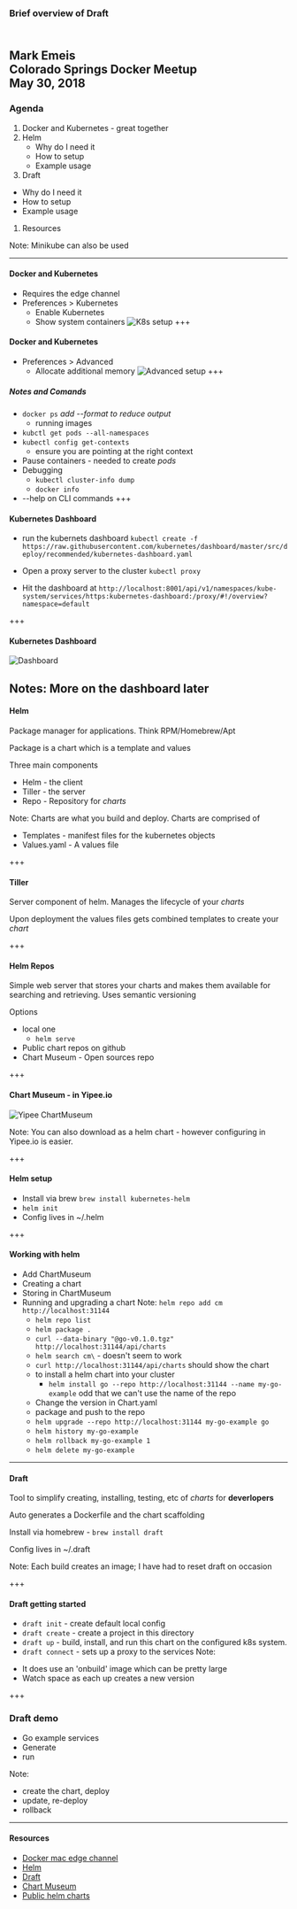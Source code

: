### Brief overview of Draft

<br/>Mark Emeis
<br/>Colorado Springs Docker Meetup
<br/>May 30, 2018
---
### Agenda
1. Docker and Kubernetes - great together 
1. Helm 
   * Why do I need it
   * How to setup
   * Example usage
1.  Draft
   * Why do I need it
   * How to setup
   * Example usage
1. Resources

Note:   Minikube can also be used

---
#### Docker and Kubernetes
* Requires the edge channel 
* Preferences > Kubernetes
   * Enable Kubernetes
   * Show system containers 
![K8s setup](images/docker-config-k8s.png)
+++
#### Docker and Kubernetes
* Preferences > Advanced
   * Allocate additional memory 
![Advanced setup](images/docker-config-adv.png)
+++
##### Notes and Comands
* `docker ps`   _add --format to reduce output_
   * running images
* `kubctl get pods --all-namespaces` 
* `kubectl config get-contexts`
   * ensure you are pointing at the right context
* Pause containers - needed to create _pods_
* Debugging
   * `kubectl cluster-info dump`
   * `docker info`
* --help on CLI commands
+++
#### Kubernetes Dashboard
* run the kubernets dashboard 
`kubectl create -f https://raw.githubusercontent.com/kubernetes/dashboard/master/src/deploy/recommended/kubernetes-dashboard.yaml
`

* Open a proxy server to the cluster `kubectl proxy`

* Hit the dashboard at `http://localhost:8001/api/v1/namespaces/kube-system/services/https:kubernetes-dashboard:/proxy/#!/overview?namespace=default`

+++
#### Kubernetes Dashboard
![Dashboard](images/k8s-dashboard.png)

Notes: More on the dashboard later
---
#### Helm
Package manager for applications.  Think RPM/Homebrew/Apt

Package is a chart which is a template and values

Three main components
- Helm - the client
- Tiller - the server
- Repo - Repository for _charts_ 

Note: Charts are what you build and deploy.  Charts are comprised of 
- Templates - manifest files for the kubernetes objects
- Values.yaml - A values file

+++
#### Tiller 
Server component of helm.  Manages the lifecycle of your _charts_

Upon deployment the values files gets combined templates to create your _chart_

+++
#### Helm Repos
Simple web server that stores your charts and makes them available for searching and retrieving.  Uses semantic versioning 

Options
* local one
   * `helm serve` 
* Public chart repos on github
* Chart Museum - Open sources repo

+++
#### Chart Museum - in Yipee.io

![Yipee ChartMuseum](images/yipee-chart-museum.png)

Note: You can also download as a helm chart - however configuring in Yipee.io is easier.

+++
#### Helm setup 
* Install via brew `brew install kubernetes-helm`
* `helm init`
* Config lives in ~/.helm

+++
#### Working with helm
* Add ChartMuseum
* Creating a chart
* Storing in ChartMuseum
* Running and upgrading a chart
Note:
```helm repo add cm http://localhost:31144```
   - ```helm repo list```
   - ```helm package .```
   - ```curl --data-binary "@go-v0.1.0.tgz" http://localhost:31144/api/charts```
   - ```helm search cm\``` - doesn't seem to work
   - ```curl http://localhost:31144/api/charts``` should show the chart
   - to install a helm chart into your cluster
      - ```helm install go --repo http://localhost:31144 --name my-go-example``` odd that we can't use the name of the repo 
   - Change the version in Chart.yaml
   - package and push to the repo
   - ```helm upgrade --repo http://localhost:31144 my-go-example go```
   - ```helm history my-go-example```
   - ```helm rollback my-go-example 1```
   - ```helm delete my-go-example```
---
#### Draft
Tool to simplify creating, installing, testing, etc of _charts_ for **deverlopers**

Auto generates a Dockerfile and the chart scaffolding

Install via homebrew - 
`brew install draft` 

Config lives in ~/.draft

Note:
Each build creates an image; 
I have had to reset draft on occasion

+++
#### Draft getting started
* `draft init` - create default local config
* `draft create` - create a project in this directory
* `draft up` - build, install, and run this chart on the configured k8s system.
* `draft connect` - sets up a proxy to the services
Note: 
- It does use an 'onbuild' image which can be pretty large
- Watch space as each up creates a new version

+++ 
### Draft demo
* Go example services
* Generate
* run 

Note: 
- create the chart, deploy
- update, re-deploy
- rollback
---
#### Resources
* [Docker mac edge channel](https://docs.docker.com/docker-for-mac/edge-release-notes/)
* [Helm](https://helm.sh/)
* [Draft](https://github.com/Azure/draft)
* [Chart Museum](https://github.com/kubernetes-helm/chartmuseum)
* [Public helm charts](https://github.com/kubernetes/charts)
